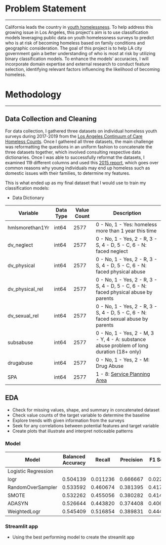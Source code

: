 # Problem Statement
_________

California leads the country in [youth homelessness](https://www.theguardian.com/us-news/2023/dec/19/california-us-street-homelessness-youth-unsheltered-annual-report). To help address this growing issue in Los Angeles, this project's aim is to use classification models leveraging public data on youth homelessness surveys to predict who is at risk of becoming homeless based on family conditions and geographic consideration. The goal of this project is to help LA city government gain a better understanding of who is most at risk by utilizing binary classification models. To enhance the models' accuracies, I will incorporate domain expertise and external research to conduct feature selection, identifying relevant factors influencing the likelihood of becoming homeless.


# Methodology
_________

## Data Collection and Cleaning

For data collection, I gathered three datasets on individual homeless youth surveys during 2017-2019 from the [Los Angeles Continuum of Care Homeless Counts](https://economicrt.org/publication/los-angeles-county-homeless-count-data-library/). Once I gathered all three datasets, the main challenge was reformatting the questions in an uniform fashion to concatenate the three datasets together, which involved consulting respective data dictionaries. Once I was able to successfully reformat the datasets, I examined 119 different columns and used this [2015 report](https://oclawin.org/wp-content/uploads/2015/08/FactSheet_GeneralCauses_and_challenges_2015.pdf), which goes over common reasons why young individuals may end up homeless such as domestic issues with their families, to determine my features.

This is what ended up as my final dataset that I would use to train my classification models:

- Data Dictionary

| Variable        | Data Type | Value Count  | Description                                                                               |
| -----------     | --------  | ------------ | ------------------------                                                                  |
| hmlsmorethan1Yr | int64     | 2577         | 0 - No, 1 - Yes: homeless more than 1 year this time                                      |
| dv_neglect      | int64     | 2577         | 0 - No, 1 - Yes, 2 - R, 3 - S, 4 - D, 5 - C, 6 - N: faced neglect                         | 
| dv_physical     | int64     | 2577         | 0 - No, 1 - Yes, 2 - R, 3 - S, 4 - D, 5 - C, 6 - N: faced physical abuse                  | 
| dv_physical_rel | int64     | 2577         | 0 - No, 1 - Yes, 2 - R, 3 - S, 4 - D, 5 - C, 6 - N: faced physical abuse by parents       | 
| dv_sexual_rel   | int64     | 2577         | 0 - No, 1 - Yes, 2 - R, 3 - S, 4 - D, 5 - C, 6 - N: faced sexual abuse by parents         |
| subsabuse       | int64     | 2577         | 0 - No, 1 - Yes, 2 - M, 3 - Y, 4 - A: substance abuse problem of long duration (18+ only) | 
| drugabuse       | int64     | 2577         | 0 - No, 1 - Yes, 2 - M: Drug Abuse                          | 
| SPA             | int64     | 2577         | 1 - 8: [Service Planning Area](http://publichealth.lacounty.gov/chs/SPAMain/ServicePlanningAreas.htm)         |

## EDA 

* Check for missing values, shape, and summary in concatenated dataset
* Check value counts of the target variable to determine the baseline
* Explore trends with given information from the surveys
* Seek for any correlations between potential features and target variable
* Create plots that illustrate and interpret noticeable patterns

### Model

| Model               | Balanced Accuracy | Recall  | Precision | F1 Score |Model          | Balanced Accuracy | Recall  | Precision | F1 Score |
|---------------------|-------------------|---------|-----------|----------|---------------|-------------------|---------|-----------|----------|
| Logistic Regression |                   |         |           |          |KNN            |                   |         |           |          |
| logr                | 0.504139          | 0.011236| 0.666667  | 0.022099 |knn            | 0.522754          | 0.089888| 0.516129  | 0.153110 |
| RandomOverSampler   | 0.533592          | 0.460674| 0.381395  | 0.417303 |RandomOverSampler   | 0.562180          | 0.331461| 0.457364  | 0.384365 |
| SMOTE               | 0.532262          | 0.455056| 0.380282  | 0.414322 |SMOTEN              | 0.544728          | 0.320225| 0.422222  | 0.364217 |
| ADASYN              | 0.526644          | 0.443820| 0.374408  | 0.406170 |ADASYN              | 0.549315          | 0.314607| 0.434109  | 0.364821 |
| WeightedLogr        | 0.545409          | 0.516854| 0.389831  | 0.444444 |Weightedknn         | 0.539010          | 0.146067| 0.530612  | 0.229075 |

### Streamlit app

* Using the best performing model to create the streamlit app